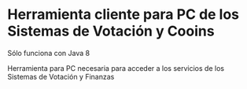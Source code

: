 Herramienta cliente para PC de los Sistemas de Votación y Cooins
=====================================================================
Sólo funciona con Java 8

Herramienta para PC necesaria para acceder a los servicios de los Sistemas de Votación y Finanzas


